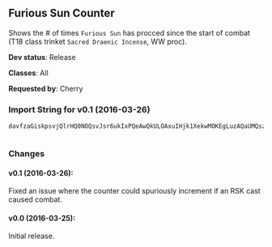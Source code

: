 ## Furious Sun Counter

Shows the # of times `Furious Sun` has procced since the start of
combat (T18 class trinket `Sacred Draenic Incense`, WW proc).

**Dev status**: Release

**Classes**: All

**Requested by**: Cherry

### Import String for v0.1 (2016-03-26)

    davfzaGiskpsvjQlrHQ0NOQsvJsr6ukIxPQeAwQkULOAxuIHjk1XekwMOKEgLuzAQaUMQszBIs4BuvPmoQQKZPQK6EuK9PQK8pvLihur1cPQIhsvzIIIlkKnsvv9rkKrsjvDsQIvQKxQcAMcv3ufODsv6NuuzOKuDukuvlLu8uk1uvrxvrXwfLOVsvvolLuERQs1CPqvCxkuzVK4VuWGrhwWIvHESQmzcDzjBMK8zsPrtGtlYRvuA2Q0TvvTBI(nvgobDCkQA5k1Zvy6sDDs12PO8DkugVqPZtjz9Qkb9EvLa3NQkv2pSsmkNk2IkNk2HxNCYHYPIDsMALtf7N(OD)k2x3lCbNdAcmOVdgkPzyLNdEDVWfudOjq)vHzNRVddl7sBYjhFFULKOXzzxAtojwyLNd6tF0UFWUITX66EHl4nm6Zk2wtPAxdbGMaZgeeeeeeemph8m9xGovG3WOb3LQDneG119cxWUIT1uQ21qGhzxBZcxqtGzBjgqqqW8CqpYU2MfUGhR2yvjb3LQDneudSUUx4c2vSnOjq1udeeeeeeeeeeeeeeeeeeemphC(R1dxWUITbBhOyAi8gSclSUUx4ck8gSQ2gnJNmGGGGGGGGGGGGGGGG55G2TBxIGZitTrZ4jZu1eEdwvB1MG119cxWENKZwTNmGMaJjRh4BX43abbbbbbbZZb901pONmGQCBq7WBxIGz2HsMEGEKVsokSUUx4cwMxpjuyjccccccccccccccccccccMNd6pbvlO2GTGcS3j5SvdMgGL51tcfwIyH119cxqHB3ZNtx2GMaZgeeeeeeeeeeeeeeemph8ld6ubkC7EdWrs(kWN7)yObhDy3Liwx3lCbFHrpuVKIjPwqtGzdcccccccccccMNd(LbDQa1yFi4lm6byfRW61jPwWGeuJ9HGcsnwx3lCbtsFU)JHgeeeeeeeeeeeeeeeeeeemph0Je85(pg6Vewx3lCbfUlFU)JHg0eOQWDuGGGGGGGGGGGG55GzsIGgRa31OAWrh6byq2PxsyOtsTGp3)Xq)LWcR8Cqn2hc(cJguTxq(Q7qnWwqbkRyBqn2hcki1wW66EHlOkD5RtojOtQX(qFHrpTNGfiiiyEoOg7dbFHrd(csq37PVbt))Lyk011kWJLk3Ualzx7Kul4Z9Fm0ybcccMNd6rfylinatdWwqb(cJ6d4Ugvdo6qpaLoJ9bmifb76EbDYizx7KuRp3)XqdkDny7SGfiiiysfO01GjPp3)Xqd2ckjwGGGGGGGGc3UNpNUSbnbMnwGGGGGGGGVWOhQxsXKulOjWSXceeeeeeeu4U85(pgAqtG9wVWceeeSKIybccc(cJEOEjftsTGMaFHrpuVKIjPwWViymyvsrSWkph0JkWGeuJ9HGcs9a0yPwGtVbdJH7LcDjc(cJ(d4ZPlBWWaS3j5SvdkC7EwW66EHlOkD5RtojOtQX(qRp1t7jybcccMub(cJEOEjftsTGFfy2GTGsIfiiiiiii4lm6H6Lumj1cAc8fg9q9skMKAbZbJblqqqW6okSabbbbbbbfUDpFoDzdAcu429850Ln4xemgSabbblPiwLuelSYZb9zUd6N5NgIBoJmeLLrEpnmJx)7j(zKMOmGccsXBTX66EHlOkD5RtojOt6Z9Fm0rMvYEQHpGd9JrMvY(dOHpGdN((vgnJNmFaho99R8g(RpGdN((v()g0o(aoC67xPjKe9)nOD8buSgTrZ4jZhqXA0Ed)1hqXA0()g0o(akwJwtij6)Bq74dOflwMGfiiiysfyzE9KqHLiyqkcoC67xz0mEYaAYeOWBWQAB0mEYa2ckjwGGGGGGGGjvGd9JrMvYg0Kjq1SvpkECd(MBFAWEgF(ISTvdSfusSabbbbbbbbbbbtQaTyXcOjtGXKTF7az1VaBbLelqqqqqqqqqqqqqqqW8Cqn2hc(cJgSmRKnwGGGGGGGGGGGGGGGGoPg7d9fg90EcwGGGGGGGGGGGGLuelqqqqqqqW6oQKkWH(XiZkzdAYeOA2QhfpUHmZp4CJIudSfusSabbbbbbbbbbbtQaTyXcOjtGX4xFl7V(RbdsrqPRbh1TE90yoWhqlwSmbSfusSabbbbbbbbbbbbbbbZZb1yFiOy4pOTalZkz)bu6AWF9BNg9onBHfiiiiiiiiiiiiiiiOtQX(qRp1t7jybcccccccccccwsrSabbbbbbbR7OsQah6hJmRKnOjtGQzREu84goOhB7OmQb2ckjwGGGGGGGGGGGGjvGwSyb0KjWy8RVL9x)1GbPiO01GJ6wVEAw8b0IfltaBbLelqqqqqqqqqqqqqqqW8Cqn2hc(NgdWYSs2FaLUg8x)2PrVtZwybccccccccccccccc6KASp06t90EcwGGGGGGGGGGGGLuelqqqqqqqWskIfiiiyjfXQKIyHvEoO6XNBTing0ezuKxdz8yp3pXJYakiifV1gRR7fUGQ0LVo5KGozKSRDsQ1N7)yONoblqqqW8Cqn1OAWrh6XhWKkqNuJ9H(cJE6eqXKO0VVbfDGP2cwGGGGjvGc3Lp3)Xqd2ckjwGGGGGGGGc3Lp3)XqdAcuv4okSabbbR7OWceeeeeee8fg9q9skMKAbnbMnwGGGGGGGGc3UNpNUSbnbMnwGGGGLuelqqqW8CWzekg6c85(pgAWrhA9HfSabbbtsFU)JHg0eyV1lSkPiwyLNdQE85wlsJbnrgf51qK35(jEugqbbP4T2yDDVWfuLU81jNe0jJxbZssT(C)hd90jybcccMNdoJqXqxGp3)Xqdo6qRpSGfiiiys6Z9Fm0GMavfUJcRskIfw55G(euVzhGgtq1cQnOD4TlrWm7qjtpqpYxjhfyAawMxpjuyjI119cxqv6YxNCsW04CNKZwDK51tcfwItNGfiii4UA9TeCQrv7rAwjB32kpD97jZu1eEdwvB1(a6XBwAh3CNgo14X7HrNXmb0KjWENKZwTNmybccccccc62GgvThPzLSDBR801VNmtvt4nyvTv7dOhVzPDCZDA4uJhVhgDM1jGMmb27KC2Q9KzcwLuelSYZbvp(CRfPXqKXFgpQFWiVNg8z9Z9AuugqbbP4T2yDDVWfuLU81jNe0jJmVEs4FjBFccsTL40jybcccwMxpjuyjcAcmno3j5SvhzE9KqHL40jyvsrSWkph0x4ElrW0)FjMcDDT6d4r9gmChoWGQU2GQhFU1I0yiY7zKgpEnYG)mNM4zanwQfakw3GvwWkph8uqAakCxMvYEaMgd9AaASula85UIGxN2K0cwx3lCbvPlFDYjbfDzQBWQsmUlioDcwGGGGozK51tc)lz7tqqQTeNobmph0NG6nlyzE9KW)s2ybccck8gSQ2gnJNmGMaNrMAJMXtMPQj8gSQ2QnblqqqWK0N7)yObnboJm1ZvPQEDsQ1N7)yONQMWBWQAR2eSkPiwIUm1nyvjg3feNoblSYZbvp(CRfPXqK3ZinE8AKb)zonXZakiifV1gRR7fUGQ0LVo5KGozKSRDsQ1FU9vC6eSabbb9z4m9xBlZv11EAmFafDzQBWQsmUliobmph0UAqDHGI1nyvjcEDbrSkPiwyLNd6pbHgSfuG9oPvBTbhcC6xrWD16BPfWERxGM(kWHaNXKFavfUJc00xbkijkwslyDDVWfuLU81jNeCiWPFfTf4m20jybcccMNdAlWzmq)nh0jVwbMubwMxpjuyjIfiii4UA9TeSmVEsOWseRskIfw55GN7KwT1gumneg6NaqbbP4T2yLNd6VcmPv62f4UA9Te0SWvVaDQaftdHH(jauLU81jNC8bmifbtYrxbrq9rboe40VI2cCgB6eSUUx4ckMgcd9tWz44Tanb(fGfiii43vZN5oOFMFAiU5mYquwg590WmE9VN4NrAIYOMXbAc0j95(pg6iZkz)blqqqWVRM6XNBTing0ezuKxdz8yp3pXJYOMXbAc0jJKDTtsT(C)hd9hSabbb)UAQhFU1I0yqtKrrEne5DUFIhLrnJd0eOtgVcMLKA95(pg6pybccc(D1up(CRfPXqKXFgpQFWiVNg8z9Z9Auug1moqtGozK51tc)lz7tqqQTe)Gfiii43vt94ZTwKgdrEpJ04XRrg8N50epJAghOjqNms21oj16p3(k(bl)oSUUx4cQsx(6Ktck6o3jTAR90YSs2FaTyXYeSabbbVUx4ckMgcd9tG)1LpqtGIPHWq)eCgoERVxMvY24Wceeeumneg6Na)RlFtTyXYeSabbb3vRVLGdbo9ROTaNXMobRskI1ClIUZDsR2AdAcu0DUtA1wBSWkphut16Bjyauwgd8PpA3pyxX2GJENKAX66EHlOkD5Rtoj4Fy26SITNoblqqqWD16Bjy7g9oj1ov429850L9eSkPiwyLNd6tF0UFWUITbvPlFDYjX66EHlOkD5RtojOO7SITNoblqqqWR7fUGnOjqJQ(m9xtNGfiiiysfydMdEdJ(SIT1uQ21qa4xb2vSTMs1Ugc8i7ABw4c2ckjwGGGGGGGG3WOpRyBnLQDneaAcSXceeeeeeeSRyBqtG)HzRZk2E6eSabbblPiwGGGG7Q13sWUITXQKIyn3IO7SITbnbk6oRyBfBrNHN(OD)k(rPvAf7N(OD)NvSTITkD5Rto50jybcccURwFlbd67GHsAMfr3zfBpDcwLuuXwSgpf757hOzzBjgWSMDmzrE2wxEwZcfBX0q4nyLNNtQy7r21wv4vgpEEo5W4jCmDtTvg(DYznStJKu7qxoB6nRITyAi8gSYUdVzhk2gVpfBvozBN(clfVz9ak2cQKwbTI3d8nf7KOIT)13jN(a0wxc6ZPl7ARyNKP2WZ9l8wDjQ4ngf7RliQCQy)UHXq5uXEKKAVLI9bnN3dvAfBXKkvPN(TTs5uX(x)2jLtLwPvSvfEDYjvovS)1VDs5uPvAf7D4vkNk2)63oPCQ0kTI92DlLtf7F9BNuovALwXEiSEkNk2JKu7Tu8ADkTIDhULSvovS)1VDs5uPvAfB9rz4DdJHIFuS1hLbHvFm09TuoQyRpkddH1tXpkTITu))CN0QT2dfVXOyVlTjN80kHLID65Kk2Jo8MDOUljBfBFrEpJ0Oy3vSTp31Tvov8gJI3Sv8ADk(3V(wmznl8RSW6(2boGFLTFl7SvuL)nRtPvS7DsR2ARCQy)0hT7xXwLU81jNCQflwMGfiii4UA9TemOVdgkPzweDN7KwT1EQflwMGvjfvSF6J29BqqsSuSF6J29Ry)0hT73qBLWsXUmRKTIDzwj7HITpZDq)m)0qCZzKHOSmY7PHz86FpXpJ0eL5dO6XNBTing0ezuKxdz8yp3pXJY8bu94ZTwKgdAImkYRHiVZ9t8OmFavp(CRfPXqKXFgpQFWiVNg8z9Z9AuuMpGQhFU1I0yiY7zKgpEnYG)mNM4zuSBRewk2p9r7(vAfBDzVtA1wBLtf7N(OD)k2Q0LVo5KtNGfiii4UA9TeS36fwLuuPvSnwsSfO49aFtPvS)vSfvShk2z1smwY2swTofBZu8gZbYAmkTIca
     

### Changes

#### v0.1 (2016-03-26):

Fixed an issue where the counter could spuriously increment if an
RSK cast caused combat.


#### v0.0 (2016-03-25):

Initial release.

